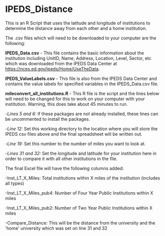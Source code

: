 # IPEDS_Distance
This is an R Script that uses the latitude and longitude of institutions to determine the distance away from each other and a home institution.

The .csv files which will need to be downloaded to your computer are the following:

**IPEDS_Data.csv** - This file contains the basic information about the institution including UnitID, Name, Address, Location, Level, Sector, etc which was downloaded from the IPEDS Data Center at https://nces.ed.gov/ipeds/Home/UseTheData.

**IPEDS_ValueLabels.csv** - This file is also from the IPEDS Data Center and contains the value labels for specified variables in the IPEDS_Data.csv file.


**mileconvert_all_institutions.R** - This R file is the script and the lines below will need to be changed for this to work on your computer with your institution.  Warning, this does take about 45 minutes to run.

-*Lines 5 and 6:* If these packages are not already installed, these lines can be uncommented to install the packages.

-*Line 12:* Set this working directory to the location where you will store the IPEDS csv files above and the final spreadsheet will be written out.

-*Line 19:* Set this number to the number of miles you want to look at.

-*Lines 31 and 32:* Set the longitude and latitude for your institution here in order to compare it with all other institutions in the file.

The final Excel file will have the following columns added:

-Inst_LT_X_Miles: Total institutions within X miles of the institution (includes all types)

-Inst_LT_X_Miles_pub4: Number of Four Year Public Institutions within X miles

-Inst_LT_X_Miles_pub2: Number of Two Year Public Institutions within X miles

-Compare_Distance: This will be the distance from the university and the 'home' university which was set on line 31 and 32

